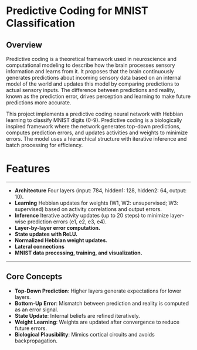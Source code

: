 # Predictive Coding for MNIST Classification

## Overview

Predictive coding is a theoretical framework used in neuroscience and computational modeling to describe how the brain processes sensory information and learns from it. It proposes that the brain continuously generates predictions about incoming sensory data based on an internal model of the world and updates this model by comparing predictions to actual sensory inputs. The difference between predictions and reality, known as the prediction error, drives perception and learning to make future predictions more accurate.

This project implements a predictive coding neural network with Hebbian learning to classify MNIST digits (0-9). Predictive coding is a biologically inspired framework where the network generates top-down predictions, computes prediction errors, and updates activities and weights to minimize errors. The model uses a hierarchical structure with iterative inference and batch processing for efficiency.

# Features
---
- **Architecture** Four layers (input: 784, hidden1: 128, hidden2: 64, output: 10).
- **Learning** Hebbian updates for weights (W1, W2: unsupervised; W3: supervised) based on activity correlations and output errors.
- **Inference** Iterative activity updates (up to 20 steps) to minimize layer-wise prediction errors (e1, e2, e3, e4).
- **Layer-by-layer error computation.**
- **State updates with ReLU.**
- **Normalized Hebbian weight updates.**
- **Lateral connections**
- **MNIST data processing, training, and visualization.**

---

##  Core Concepts

- **Top-Down Prediction**: Higher layers generate expectations for lower layers.
- **Bottom-Up Error**: Mismatch between prediction and reality is computed as an error signal.
- **State Update**: Internal beliefs are refined iteratively.
- **Weight Learning**: Weights are updated after convergence to reduce future errors.
- **Biological Plausibility**: Mimics cortical circuits and avoids backpropagation.


